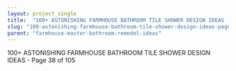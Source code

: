 ```yaml
---
layout: project_single
title:  "100+ ASTONISHING FARMHOUSE BATHROOM TILE SHOWER DESIGN IDEAS - Page 38 of 105"
slug: "100-astonishing-farmhouse-bathroom-tile-shower-design-ideas-page-38-of-105"
parent: "farmhouse-master-bathroom-remodel-ideas"
---
```

100+ ASTONISHING FARMHOUSE BATHROOM TILE SHOWER DESIGN IDEAS - Page 38 of 105
